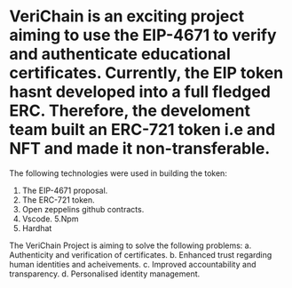 # VeriChain is an exciting project aiming to use the EIP-4671 to verify and authenticate educational certificates. Currently, the EIP token hasnt developed into a full fledged ERC. Therefore, the develoment team built an ERC-721 token i.e and NFT and made it non-transferable.

The following technologies were used in building the token:
1. The EIP-4671 proposal.
2. The ERC-721 token.
3. Open zeppelins github contracts.
4. Vscode.
5.Npm
6. Hardhat

The VeriChain Project is aiming to solve the following problems:
a. Authenticity and verification of certificates.
b. Enhanced trust regarding human identities and acheivements.
c. Improved accountability and transparency.
d. Personalised identity management.
